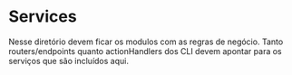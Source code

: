 # Services

Nesse diretório devem ficar os modulos com as regras de negócio. Tanto routers/endpoints quanto actionHandlers dos CLI devem apontar para os serviços que são incluídos aqui.
